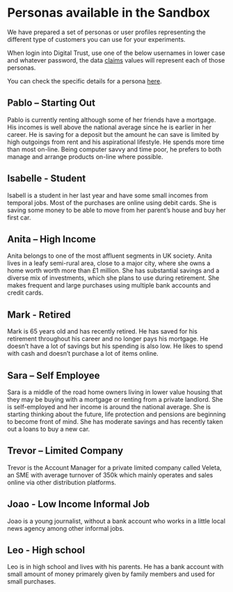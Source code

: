 # Personas available in the Sandbox

We have prepared a set of personas or user profiles representing the different type of customers you can use for your experiments.

When login into Digital Trust, use one of the below usernames in lower case and whatever password, the data [claims](./claims) values will represent each of those personas.

You can check the specific details for a persona [here](https://github.com/gruposantander/digital-trust-graphql-stubs/tree/master/people).

## Pablo – Starting Out

Pablo is currently renting although some of her friends have a mortgage. His incomes is well above the national average since he is earlier in her career. He is saving for a deposit but the amount he can save is limited by high outgoings from rent and his aspirational lifestyle. He spends more time than most on-line. Being computer savvy and time poor, he prefers to both manage and arrange products on-line where possible.

## Isabelle - Student

Isabell is a student in her last year and have some small incomes from temporal jobs. Most of the purchases are online using debit cards. She is saving some money to be able to move from her parent’s house and buy her first car.

## Anita – High Income

Anita belongs to one of the most affluent segments in UK society. Anita lives in a leafy semi-rural area, close to a major city, where she owns a home worth worth more than £1 million. She has substantial savings and a diverse mix of investments, which she plans to use during retirement. She makes frequent and large purchases using multiple bank accounts and credit cards.

## Mark - Retired

Mark is 65 years old and has recently retired. He has saved for his retirement throughout his career and no longer pays his mortgage. He doesn’t have a lot of savings but his spending is also low. He likes to spend with cash and doesn’t purchase a lot of items online.

## Sara – Self Employee

Sara is a middle of the road home owners living in lower value housing that they may be buying with a mortgage or renting from a private landlord. She is self-employed and her income is around the national average. She is starting thinking about the future, life protection and pensions are beginning to become front of mind. She has moderate savings and has recently taken out a loans to buy a new car.

## Trevor – Limited Company

Trevor is the Account Manager for a private limited company called Veleta, an SME with average turnover of 350k which mainly operates and sales online via other distribution platforms.

## Joao - Low Income Informal Job

Joao is a young journalist, without a bank account who works in a little local news agency among other informal jobs.

## Leo - High school

Leo is in high school and lives with his parents. He has a bank account with small amount of money primarely given by family members and used for small purchases.

